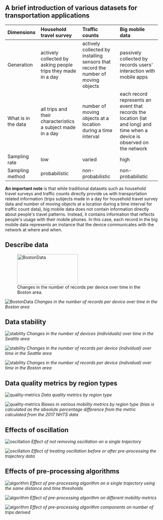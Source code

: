 ## A brief introduction of various datasets for transportation applications


| Dimensions      | Household travel survey | Traffic counts | Big mobile data |
| :---        |    :----   |          :--- |   :--- |
| Generation      | actively collected by asking people trips they made in a day | actively collected by installing sensors that record the number of moving objects   | passively collected by records users' interaction with mobile apps |
| What is in the data   | all trips and their characteristics a subject made in a day | number of moving objects at a location during a time interval  | each record represents an event that records the location (lat and long) and time when a device is observed on the network |
| Sampling rate | low | varied | high |
| Sampling method | probabilistic | non-probabilistic | non-probabilistic |

**An important note** is that while traditional datasets such as  household travel surveys and traffic counts directly provide us with transportation related information (trips subjects made in a day for household travel survey data and number of moving objects at a location during a time interval for traffic count data), big mobile data does not contain information directly about people's travel patterns. Instead, it contains information that reflects people's usage with their mobile phones. In this case, each record in the big mobile data represents an instance that the device communicates with the network at where and when. 


## Describe data

<figure>
    <img src="https://github.com/bigdata4mobility/bigdata4mobility.github.io/blob/main/assets/describe-data-boston.png" width="200" height="100"
         alt="BostonData">
    <figcaption>Changes in the number of records per device over time in the Boston area.</figcaption>
</figure>

![BostonData](https://github.com/bigdata4mobility/bigdata4mobility.github.io/blob/main/assets/describe-data-boston.png)
*Changes in the number of records per device over time in the Boston area*

## Data stability
![stability](https://github.com/bigdata4mobility/bigdata4mobility.github.io/blob/main/assets/data-stability-seattle.jpg)
*Changes in the number of devices (individuals) over time in the Seattle area*

![stability](https://github.com/bigdata4mobility/bigdata4mobility.github.io/blob/main/assets/data-stability-seattle2.jpg)
*Changes in the number of records per device (individual) over time in the Seattle area*

![stability](https://github.com/bigdata4mobility/bigdata4mobility.github.io/blob/main/assets/data-stability-boston.png)
*Changes in the number of records per device (individual) over time in the Boston area*

## Data quality metrics by region types
![quality-metrics](https://github.com/bigdata4mobility/bigdata4mobility.github.io/blob/main/assets/data-quality-metrics-by-region-type.png)
*Data quality metrics by region type*

![quality-metrics](https://github.com/bigdata4mobility/bigdata4mobility.github.io/blob/main/assets/biases-in-mobility-metric-by-region-type.png)
*Biases in various mobility metrics by region type (bias is calculated as the absolute percentage difference from the metric calculated from the 2017 NHTS data*

## Effects of oscillation
![oscillation](https://github.com/bigdata4mobility/bigdata4mobility.github.io/blob/main/assets/effect-of-oscillation.png)
*Effect of not removing oscillation on a single trajectory*

![oscillation](https://github.com/bigdata4mobility/bigdata4mobility.github.io/blob/main/assets/effect-of-pre-or-post-oscillation-treatment.png)
*Effect of treating oscillation before or after pre-processing the trajectory data*

## Effects of pre-processing algorithms
![algorithm](https://github.com/bigdata4mobility/bigdata4mobility.github.io/blob/main/assets/effect-of-algorithm.png)
*Effect of pre-processing algorithm on a single trajectory using the same distance and time thresholds*

![algorithm](https://github.com/bigdata4mobility/bigdata4mobility.github.io/blob/main/assets/effect-of-algorithm-on-mobility-metric.png)
*Effect of pre-processing algorithm on different mobility metrics*

![algorithm](https://github.com/bigdata4mobility/bigdata4mobility.github.io/blob/main/assets/effect-of-algorithm-components-on-trips.png)
*Effect of pre-processing algorithm components on number of trips derived*